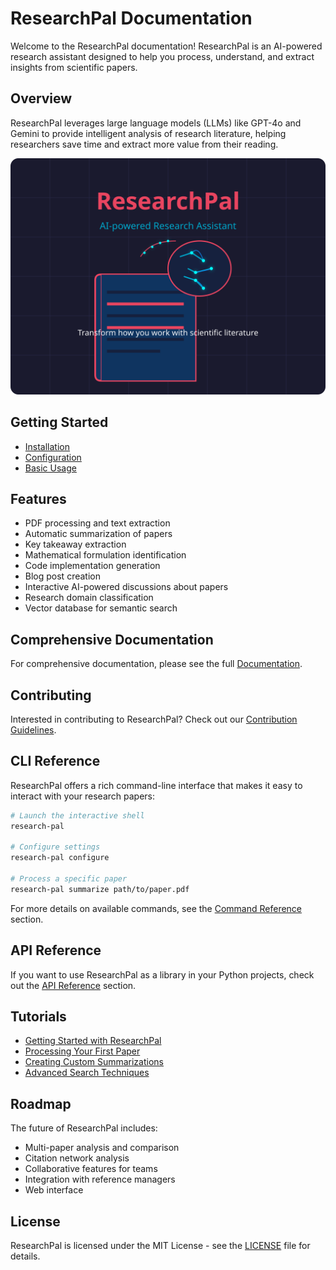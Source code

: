 # ResearchPal Documentation

Welcome to the ResearchPal documentation! ResearchPal is an AI-powered research assistant designed to help you process, understand, and extract insights from scientific papers.

## Overview

ResearchPal leverages large language models (LLMs) like GPT-4o and Gemini to provide intelligent analysis of research literature, helping researchers save time and extract more value from their reading.

![ResearchPal Logo](images/researchpal_logo.svg)

## Getting Started

* [Installation](./docs.md#installation)
* [Configuration](./docs.md#configuration)
* [Basic Usage](./docs.md#command-reference)

## Features

* PDF processing and text extraction
* Automatic summarization of papers
* Key takeaway extraction
* Mathematical formulation identification
* Code implementation generation
* Blog post creation
* Interactive AI-powered discussions about papers
* Research domain classification
* Vector database for semantic search

## Comprehensive Documentation

For comprehensive documentation, please see the full [Documentation](./docs.md).

## Contributing

Interested in contributing to ResearchPal? Check out our [Contribution Guidelines](../CONTRIBUTING.md).

## CLI Reference

ResearchPal offers a rich command-line interface that makes it easy to interact with your research papers:

```bash
# Launch the interactive shell
research-pal

# Configure settings
research-pal configure

# Process a specific paper
research-pal summarize path/to/paper.pdf
```

For more details on available commands, see the [Command Reference](./docs.md#command-reference) section.

## API Reference

If you want to use ResearchPal as a library in your Python projects, check out the [API Reference](./docs.md#api-reference) section.

## Tutorials

* [Getting Started with ResearchPal](./docs.md#installation)
* [Processing Your First Paper](./docs.md#examples)
* [Creating Custom Summarizations](./docs.md#customization)
* [Advanced Search Techniques](./docs.md#command-reference)

## Roadmap

The future of ResearchPal includes:

* Multi-paper analysis and comparison
* Citation network analysis
* Collaborative features for teams
* Integration with reference managers
* Web interface

## License

ResearchPal is licensed under the MIT License - see the [LICENSE](../LICENSE) file for details.